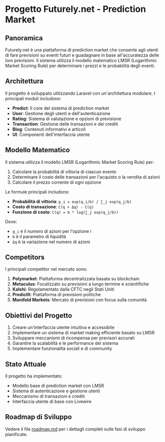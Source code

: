 # Progetto Futurely.net - Prediction Market

## Panoramica

Futurely.net è una piattaforma di prediction market che consente agli utenti di fare previsioni su eventi futuri e guadagnare in base all'accuratezza delle loro previsioni. Il sistema utilizza il modello matematico LMSR (Logarithmic Market Scoring Rule) per determinare i prezzi e le probabilità degli eventi.

## Architettura

Il progetto è sviluppato utilizzando Laravel con un'architettura modulare. I principali moduli includono:

- **Predict**: Il core del sistema di prediction market
- **User**: Gestione degli utenti e dell'autenticazione
- **Rating**: Sistema di valutazione e opzioni di previsione
- **Transaction**: Gestione delle transazioni e dei crediti
- **Blog**: Contenuti informativi e articoli
- **UI**: Componenti dell'interfaccia utente

## Modello Matematico

Il sistema utilizza il modello LMSR (Logarithmic Market Scoring Rule) per:

1. Calcolare la probabilità di vittoria di ciascun evento
2. Determinare il costo delle transazioni per l'acquisto o la vendita di azioni
3. Calcolare il prezzo corrente di ogni opzione

Le formule principali includono:

- **Probabilità di vittoria**: `p_i = exp(q_i/b) / ∑_j exp(q_j/b)`
- **Costo di transazione**: `C(q + Δq) - C(q)`
- **Funzione di costo**: `C(q) = b * log(∑_j exp(q_j/b))`

Dove:
- `q_i` è il numero di azioni per l'opzione i
- `b` è il parametro di liquidità
- `Δq` è la variazione nel numero di azioni

## Competitors

I principali competitor nel mercato sono:

1. **Polymarket**: Piattaforma decentralizzata basata su blockchain
2. **Metaculus**: Focalizzato su previsioni a lungo termine e scientifiche
3. **Kalshi**: Regolamentato dalla CFTC negli Stati Uniti
4. **PredictIt**: Piattaforma di previsioni politiche
5. **Manifold Markets**: Mercato di previsioni con focus sulla comunità

## Obiettivi del Progetto

1. Creare un'interfaccia utente intuitiva e accessibile
2. Implementare un sistema di market making efficiente basato su LMSR
3. Sviluppare meccanismi di ricompensa per previsori accurati
4. Garantire la scalabilità e le performance del sistema
5. Implementare funzionalità sociali e di community

## Stato Attuale

Il progetto ha implementato:

- Modello base di prediction market con LMSR
- Sistema di autenticazione e gestione utenti
- Meccanismo di transazioni e crediti
- Interfaccia utente di base con Livewire

## Roadmap di Sviluppo

Vedere il file [roadmap.md](roadmap.md) per i dettagli completi sulle fasi di sviluppo pianificate.
